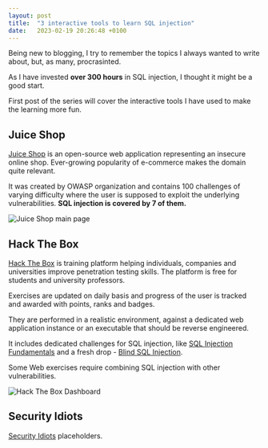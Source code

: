 ```yaml
---
layout: post
title:  "3 interactive tools to learn SQL injection"
date:   2023-02-19 20:26:48 +0100
---
```

Being new to blogging, I try to remember the topics I always wanted to write about, but, as many, procrasinted.

As I have invested **over 300 hours** in SQL injection, I thought it might be a good start.

First post of the series will cover the interactive tools I have used to make the learning more fun.

## Juice Shop

[Juice Shop](https://owasp.org/www-project-juice-shop/) is an open-source web application
representing an insecure online shop. Ever-growing popularity of e-commerce makes the domain quite relevant. 

It was created by OWASP
organization and contains 100 challenges of varying
difficulty where the user is supposed to exploit the underlying vulnerabilities.
**SQL injection is covered by 7 of them.**

![Juice Shop main page]({{site.url}}/assets/2023-02-19-sqli/juice-shop.png)

## Hack The Box

[Hack The Box](https://www.hackthebox.com/) is training platform
helping individuals, companies and universities improve
penetration testing skills. 
The platform is free for students and
university professors. 

Exercises are updated on
daily basis and progress of the user is tracked and awarded with
points, ranks and badges. 

They are performed in a
realistic environment, against a dedicated web
application instance or an executable that should be reverse
engineered.

It includes dedicated challenges for SQL injection, like [SQL Injection Fundamentals](https://academy.hackthebox.com/module/details/33) and a fresh drop - [Blind SQL Injection](https://academy.hackthebox.com/module/details/177).

Some Web exercises require combining SQL injection with other vulnerabilities. 

![Hack The Box Dashboard]({{site.url}}/assets/2023-02-19-sqli/hack-the-box.png)

## Security Idiots

[Security Idiots](https://www.securityidiots.com/) placeholders.